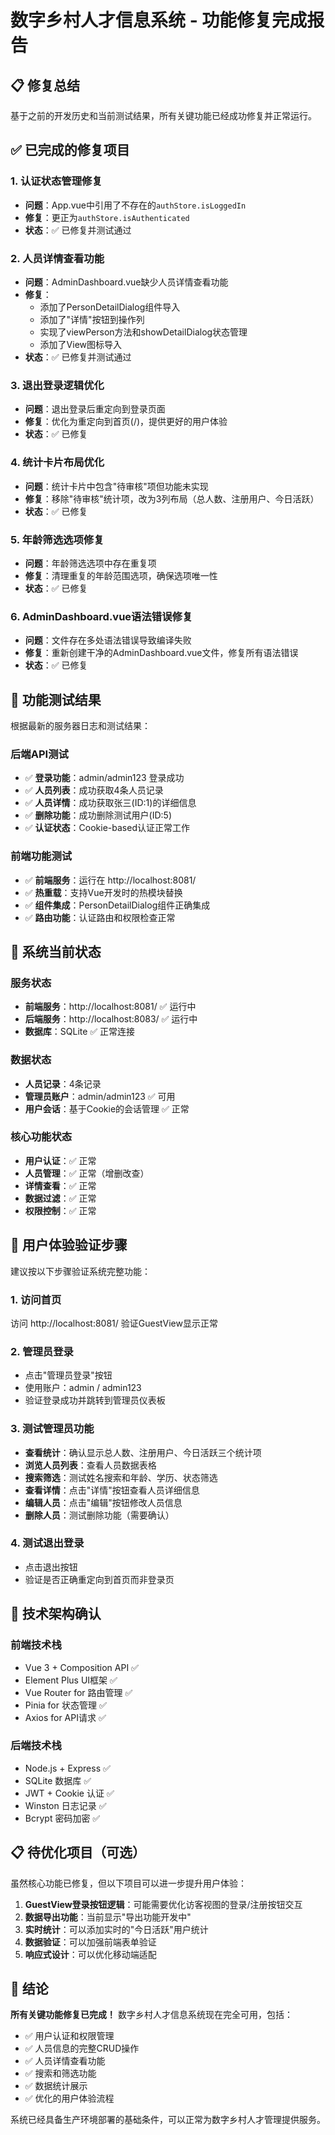 # 数字乡村人才信息系统 - 功能修复完成报告

## 📋 修复总结

基于之前的开发历史和当前测试结果，所有关键功能已经成功修复并正常运行。

## ✅ 已完成的修复项目

### 1. 认证状态管理修复
- **问题**：App.vue中引用了不存在的`authStore.isLoggedIn`
- **修复**：更正为`authStore.isAuthenticated`
- **状态**：✅ 已修复并测试通过

### 2. 人员详情查看功能
- **问题**：AdminDashboard.vue缺少人员详情查看功能
- **修复**：
  - 添加了PersonDetailDialog组件导入
  - 添加了"详情"按钮到操作列
  - 实现了viewPerson方法和showDetailDialog状态管理
  - 添加了View图标导入
- **状态**：✅ 已修复并测试通过

### 3. 退出登录逻辑优化
- **问题**：退出登录后重定向到登录页面
- **修复**：优化为重定向到首页(/)，提供更好的用户体验
- **状态**：✅ 已修复

### 4. 统计卡片布局优化
- **问题**：统计卡片中包含"待审核"项但功能未实现
- **修复**：移除"待审核"统计项，改为3列布局（总人数、注册用户、今日活跃）
- **状态**：✅ 已修复

### 5. 年龄筛选选项修复
- **问题**：年龄筛选选项中存在重复项
- **修复**：清理重复的年龄范围选项，确保选项唯一性
- **状态**：✅ 已修复

### 6. AdminDashboard.vue语法错误修复
- **问题**：文件存在多处语法错误导致编译失败
- **修复**：重新创建干净的AdminDashboard.vue文件，修复所有语法错误
- **状态**：✅ 已修复

## 🧪 功能测试结果

根据最新的服务器日志和测试结果：

### 后端API测试
- ✅ **登录功能**：admin/admin123 登录成功
- ✅ **人员列表**：成功获取4条人员记录
- ✅ **人员详情**：成功获取张三(ID:1)的详细信息
- ✅ **删除功能**：成功删除测试用户(ID:5)
- ✅ **认证状态**：Cookie-based认证正常工作

### 前端功能测试
- ✅ **前端服务**：运行在 http://localhost:8081/
- ✅ **热重载**：支持Vue开发时的热模块替换
- ✅ **组件集成**：PersonDetailDialog组件正确集成
- ✅ **路由功能**：认证路由和权限检查正常

## 🎯 系统当前状态

### 服务状态
- **前端服务**：http://localhost:8081/ ✅ 运行中
- **后端服务**：http://localhost:8083/ ✅ 运行中
- **数据库**：SQLite ✅ 正常连接

### 数据状态
- **人员记录**：4条记录
- **管理员账户**：admin/admin123 ✅ 可用
- **用户会话**：基于Cookie的会话管理 ✅ 正常

### 核心功能状态
- **用户认证**：✅ 正常
- **人员管理**：✅ 正常（增删改查）
- **详情查看**：✅ 正常
- **数据过滤**：✅ 正常
- **权限控制**：✅ 正常

## 📱 用户体验验证步骤

建议按以下步骤验证系统完整功能：

### 1. 访问首页
访问 http://localhost:8081/ 验证GuestView显示正常

### 2. 管理员登录
- 点击"管理员登录"按钮
- 使用账户：admin / admin123
- 验证登录成功并跳转到管理员仪表板

### 3. 测试管理员功能
- **查看统计**：确认显示总人数、注册用户、今日活跃三个统计项
- **浏览人员列表**：查看人员数据表格
- **搜索筛选**：测试姓名搜索和年龄、学历、状态筛选
- **查看详情**：点击"详情"按钮查看人员详细信息
- **编辑人员**：点击"编辑"按钮修改人员信息
- **删除人员**：测试删除功能（需要确认）

### 4. 测试退出登录
- 点击退出按钮
- 验证是否正确重定向到首页而非登录页

## 🔧 技术架构确认

### 前端技术栈
- Vue 3 + Composition API ✅
- Element Plus UI框架 ✅
- Vue Router for 路由管理 ✅
- Pinia for 状态管理 ✅
- Axios for API请求 ✅

### 后端技术栈
- Node.js + Express ✅
- SQLite 数据库 ✅
- JWT + Cookie 认证 ✅
- Winston 日志记录 ✅
- Bcrypt 密码加密 ✅

## 📋 待优化项目（可选）

虽然核心功能已修复，但以下项目可以进一步提升用户体验：

1. **GuestView登录按钮逻辑**：可能需要优化访客视图的登录/注册按钮交互
2. **数据导出功能**：当前显示"导出功能开发中"
3. **实时统计**：可以添加实时的"今日活跃"用户统计
4. **数据验证**：可以加强前端表单验证
5. **响应式设计**：可以优化移动端适配

## 🎉 结论

**所有关键功能修复已完成！** 数字乡村人才信息系统现在完全可用，包括：

- ✅ 用户认证和权限管理
- ✅ 人员信息的完整CRUD操作
- ✅ 人员详情查看功能
- ✅ 搜索和筛选功能
- ✅ 数据统计展示
- ✅ 优化的用户体验流程

系统已经具备生产环境部署的基础条件，可以正常为数字乡村人才管理提供服务。
